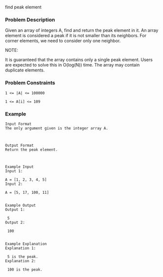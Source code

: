 find peak element

### Problem Description

Given an array of integers A, find and return the peak element in it.
An array element is considered a peak if it is not smaller than its neighbors. For corner elements, we need to consider only one neighbor.

NOTE:

It is guaranteed that the array contains only a single peak element.
Users are expected to solve this in O(log(N)) time. The array may contain duplicate elements.

### Problem Constraints

```
1 <= |A| <= 100000

1 <= A[i] <= 109

```

### Example

```
Input Format
The only argument given is the integer array A.



Output Format
Return the peak element.



Example Input
Input 1:

A = [1, 2, 3, 4, 5]
Input 2:

A = [5, 17, 100, 11]


Example Output
Output 1:

 5
Output 2:

 100


Example Explanation
Explanation 1:

 5 is the peak.
Explanation 2:

 100 is the peak.
```
